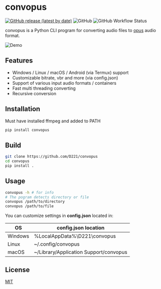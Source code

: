 # convopus

[![GitHub release (latest by date)](https://img.shields.io/github/v/release/D221/convopus?label=Download)](https://github.com/D221/convopus/releases/latest)
![GitHub](https://img.shields.io/github/license/D221/convopus)
![GitHub Workflow Status](https://img.shields.io/github/actions/workflow/status/D221/convopus/pylint.yml?branch=main)

convopus is a Python CLI program for converting audio files to [opus](https://opus-codec.org/) audio format.

![Demo](https://raw.githubusercontent.com/D221/convopus/main/demo/demo.gif)

## Features

- Windows / Linux / macOS / Android (via Termux) support
- Customizable bitrate, vbr and more (via config.json)
- Support of various input audio formats / containers
- Fast multi threading converting
- Recursive conversion

## Installation

Must have installed ffmpeg and added to PATH

```bash
pip install convopus
```

## Build

```bash
git clone https://github.com/D221/convopus
cd convopus
pip install .
```

## Usage

```bash
convopus -h # for info
# The pogram detects directory or file
convopus /path/to/directory
convopus /path/to/file
```

You can customize settings in **config.json** located in:

|OS|config.json location|
|-|-|
|Windows|%LocalAppData%\D221\convopus|
|Linux|~/.config/convopus|
|macOS|~/Library/Application Support/convopus|

## License

[MIT](https://choosealicense.com/licenses/mit/)
